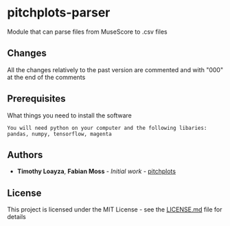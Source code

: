 # pitchplots-parser

Module that can parse files from MuseScore to .csv files

## Changes

All the changes relatively to the past version are commented and with "000" at the end of the comments

## Prerequisites

What things you need to install the software

```
You will need python on your computer and the following libaries: pandas, numpy, tensorflow, magenta
```

## Authors

* **Timothy Loayza**, **Fabian Moss** - *Initial work* - [pitchplots](https://github.com/DCMLab/pitchplots)

## License

This project is licensed under the MIT License - see the [LICENSE.md](LICENSE.md) file for details
